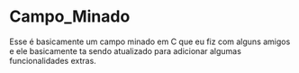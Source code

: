 # Campo_Minado
Esse é basicamente um campo minado em C que eu fiz com alguns amigos e ele basicamente ta sendo atualizado para adicionar algumas funcionalidades extras.
